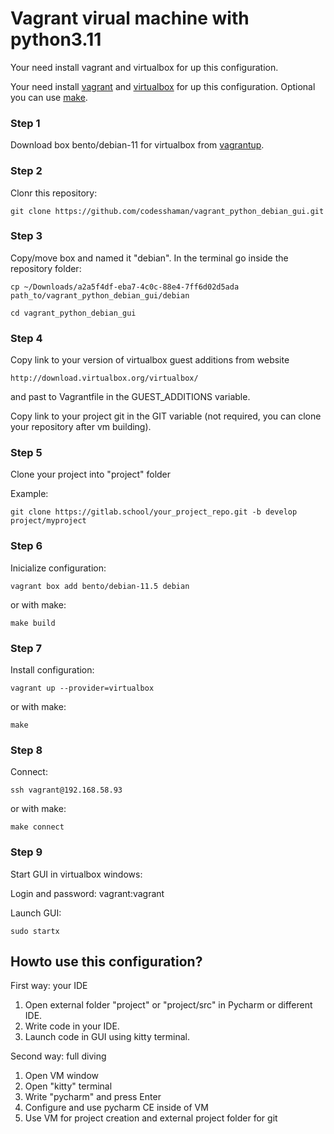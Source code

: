 # Vagrant virual machine with python3.11

Your need install vagrant and virtualbox for up this configuration.

Your need install [vagrant](https://github.com/hashicorp/vagrant-installers/releases/tag/v2.3.4.dev%2Bmain "vagrant") and  [virtualbox](https://www.virtualbox.org/ "virtualbox") for up this configuration. Optional you can use [make](https://www.gnu.org/software/make/ "make").

### Step 1

Download box bento/debian-11 for virtualbox from [vagrantup](https://app.vagrantup.com/bento/boxes/debian-11.5 "vagrantup").

### Step 2

Clonr this repository: 

``git clone https://github.com/codesshaman/vagrant_python_debian_gui.git``

### Step 3

Copy/move box and named it "debian". In the terminal go inside the repository folder:

``cp ~/Downloads/a2a5f4df-eba7-4c0c-88e4-7ff6d02d5ada path_to/vagrant_python_debian_gui/debian``

``cd vagrant_python_debian_gui``

### Step 4

Copy link to your version of virtualbox guest additions from website

``http://download.virtualbox.org/virtualbox/``

and past to Vagrantfile in the GUEST_ADDITIONS variable.

Copy link to your project git in the GIT variable (not required, you can clone your repository after vm building).

### Step 5

Clone your project into "project" folder

Example:

``git clone https://gitlab.school/your_project_repo.git -b develop project/myproject``


### Step 6

Inicialize configuration:

``vagrant box add bento/debian-11.5 debian``

or with make:

``make build``

### Step 7

Install configuration:

``vagrant up --provider=virtualbox``

or with make:

``make``

### Step 8

Connect:

``ssh vagrant@192.168.58.93``

or with make:

``make connect``

### Step 9

Start GUI in virtualbox windows:

Login and password: vagrant:vagrant

Launch GUI:

``sudo startx``

## Howto use this configuration?

First way: your IDE

1. Open external folder "project" or "project/src" in Pycharm or different IDE.
2. Write code in your IDE.
3. Launch code in GUI using kitty terminal.

Second way: full diving

1. Open VM window
2. Open "kitty" terminal
3. Write "pycharm" and press Enter
4. Configure and use pycharm CE inside of VM
3. Use VM for project creation and external project folder for git
